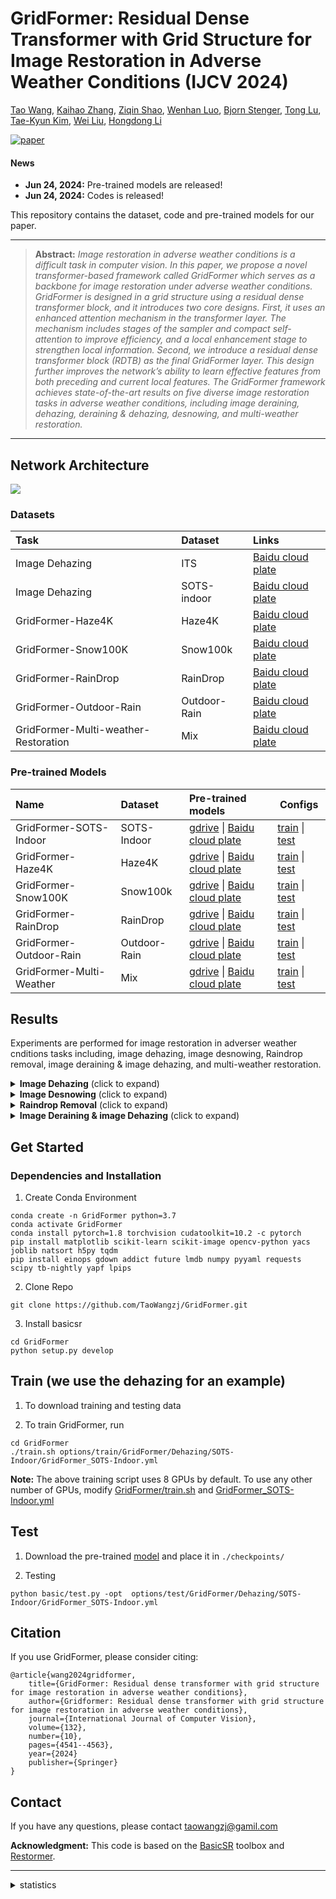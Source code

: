


# GridFormer: Residual Dense Transformer with Grid Structure for Image Restoration in Adverse Weather Conditions (IJCV 2024)

[Tao Wang](https://scholar.google.com/citations?user=TsDufoMAAAAJ&hl=en), [Kaihao Zhang](https://scholar.google.com/citations?user=eqwDXdMAAAAJ&hl=en), [Ziqin Shao](), [Wenhan Luo](https://scholar.google.com/citations?user=g20Q12MAAAAJ&hl=en), [Bjorn Stenger](https://scholar.google.com/citations?user=plhjgHUAAAAJ&hl=en), [Tong Lu](https://cs.nju.edu.cn/lutong/index.htm),
[Tae-Kyun Kim](https://scholar.google.com.hk/citations?user=j2WcLecAAAAJ&hl=zh-CN),
[Wei Liu](https://scholar.google.com/citations?user=AjxoEpIAAAAJ&hl=en),
[Hongdong Li](https://scholar.google.com.hk/citations?user=Mq89JAcAAAAJ&hl=zh-CN)


[![paper](https://img.shields.io/badge/arXiv-Paper-<COLOR>.svg)](https://arxiv.org/pdf/2305.17863)





#### News
- **Jun 24, 2024:** Pre-trained models are released!
- **Jun 24, 2024:** Codes is released!

This repository contains the dataset, code and pre-trained models for our paper.

<hr />

> **Abstract:** *Image restoration in adverse weather conditions is a difficult task in computer vision. In this paper, we propose a novel transformer-based framework called GridFormer which serves as a backbone for image restoration under adverse weather conditions. GridFormer is designed in a grid structure using a residual dense transformer block, and it introduces two core designs. First, it uses an enhanced attention mechanism in the transformer layer. The mechanism includes stages of the sampler and compact self-attention to improve efficiency, and a local enhancement stage to strengthen local information. Second, we introduce a residual dense transformer block (RDTB) as the final GridFormer layer. This design further improves the network’s ability to learn effective features from both preceding and current local features. The GridFormer framework achieves state-of-the-art results on five diverse image restoration tasks in adverse weather conditions, including image deraining, dehazing, deraining & dehazing, desnowing, and multi-weather restoration.* 
<hr />

## Network Architecture
![](images/GridFormer.png)

### Datasets

| Task | Dataset| Links |
|:----|:----|:----|
|Image Dehazing| ITS |  [Baidu cloud plate](https://pan.baidu.com/s/1MDeL3O8qfDuBp3ItOsGlbA?pwd=65h2)|
|Image Dehazing| SOTS-indoor |  [Baidu cloud plate](https://pan.baidu.com/s/1Ezik5nUv4TwbIs2NTWutgg?pwd=yx6c)|
|GridFormer-Haze4K|Haze4K|[Baidu cloud plate](https://pan.baidu.com/s/1dfBsL76stv5PWgJD864YLw?pwd=683z)|
|GridFormer-Snow100K|Snow100k| [Baidu cloud plate](https://pan.baidu.com/s/1qLQViQAhlIaD5EqhHPNRqg?pwd=m2vf)|
|GridFormer-RainDrop|RainDrop|[Baidu cloud plate](https://pan.baidu.com/s/1cmQdSO-l0VmJ_Rueybk0UQ?pwd=fe86)|
|GridFormer-Outdoor-Rain|Outdoor-Rain| [Baidu cloud plate](https://pan.baidu.com/s/1VE4e7C1M4nFnqaqZp_4ayg?pwd=5gb7)|
|GridFormer-Multi-weather-Restoration|Mix|[Baidu cloud plate](https://pan.baidu.com/s/1CpfxSyRo3dJVQG81EpENHQ?pwd=1jua)|


### Pre-trained Models
| Name | Dataset| Pre-trained models | Configs |
|:----|:----|:----|-----|
|GridFormer-SOTS-Indoor|SOTS-Indoor|[gdrive](https://drive.google.com/drive/folders/18OnOUkwfbpltn_i384z62m0cwrnHsnHL?usp=sharing)  \|  [Baidu cloud plate](https://pan.baidu.com/s/1-kCOBnsIbBJMFdpCfiUYvA?pwd=5bls)|[train](./options/train/GridFormer/Dehazing/SOTS-Indoor/GridFormer_SOTS-Indoor.yml) \| [test](./options/test/GridFormer/Dehazing/SOTS-Indoor/GridFormer_SOTS-Indoor.yml)|
|GridFormer-Haze4K|Haze4K|[gdrive](https://drive.google.com/drive/folders/1TPDn9_5Lww7OWKf_zq0s1OpIRjfWm5mS?usp=sharing)  \|  [Baidu cloud plate](https://pan.baidu.com/s/1xJ8dG3xeaXSWvJhIjCReDQ?pwd=xet5)|[train](./options/train/GridFormer/Dehazing/Haze4K/GridFormer_Haze4K.yml) \| [test](./options/test/GridFormer/Dehazing/Haze4K/GridFormer_Haze4K.yml)|
|GridFormer-Snow100K|Snow100k|[gdrive](https://drive.google.com/drive/folders/18EANFEjoerJsOaVpCIeMxiJ29P3CFODi?usp=sharing)  \|  [Baidu cloud plate](https://pan.baidu.com/s/1hSuBWnfgZAtDibt5TJDkvg?pwd=pgxy )|[train](./options/train/GridFormer/Desnowing/GridFormer_Snow100K.yml) \| [test](./options/test/GridFormer/Desonwing/GridFormer_Snow100K.yml)|
|GridFormer-RainDrop|RainDrop|[gdrive](https://drive.google.com/drive/folders/1nRLw354icekUQRFRpVidVrrVeHAxLpzI?usp=sharing)  \|  [Baidu cloud plate](https://pan.baidu.com/s/1HaJV-utd5D3xrV8XYX5khA?pwd=7d1w)|[train](./options/train/GridFormer/Raindrop_Removal/GridFormer_RainDrop.yml) \| [test](./options/test/GridFormer/Raindrop_Removal/GridFormer_RainDrop.yml)|
|GridFormer-Outdoor-Rain|Outdoor-Rain|[gdrive](https://drive.google.com/drive/folders/14XEcTU_dAawCZglHLVjF4yFdbGuLbc4z?usp=sharing)  \|  [Baidu cloud plate](https://pan.baidu.com/s/1oBr8DrKlNrLOzRJHdKS05w?pwd=lszg)|[train](./options/train/GridFormer/Dehazing&Deraining/GridFormer_Outdoor-Rain.yml) \| [test](./options/test/GridFormer/Dehazing&Deraining/GridFormer_Outdoor-Rain.yml)|
|GridFormer-Multi-Weather|Mix|[gdrive](https://drive.google.com/drive/folders/1jLHWQwzUMb6rOmZ4S0vnIBnxfmh7sf4Z?usp=sharing)  \|  [Baidu cloud plate](https://pan.baidu.com/s/1T0lc2LFc-OJCkFFms5h3Tg?pwd=xjr3)|[train](./options/train/GridFormer/Multi_weather_Restoration/GridFormer_mixed.yml) \| [test](./options/test/GridFormer/Multi_weather_Restoration/GridFormer_mixed.yml)|


## Results
Experiments are performed for image restoration in adverser weather cnditions tasks including, image dehazing, image desnowing, Raindrop removal, image deraining & image dehazing, and multi-weather restoration. 

<details>
<summary><strong>Image Dehazing</strong> (click to expand) </summary>

<p align="center"><img src = "images/table_dehazing.png"> </p>
</details>

<details>
<summary><strong>Image Desnowing</strong> (click to expand) </summary>

<p align="center"><img src = "images/table_desnowing.png"></p></details>

<details>
<summary><strong>Raindrop Removal</strong> (click to expand) </summary>


<img src = "images/table_raindrop_removal.png"> 
</details>


<details>
<summary><strong>Image Deraining & image Dehazing</strong> (click to expand) </summary>

<img src = "images/table_deraining&dehazing.png">
</details>

## Get Started
### Dependencies and Installation
1. Create Conda Environment 
```
conda create -n GridFormer python=3.7
conda activate GridFormer
conda install pytorch=1.8 torchvision cudatoolkit=10.2 -c pytorch
pip install matplotlib scikit-learn scikit-image opencv-python yacs joblib natsort h5py tqdm
pip install einops gdown addict future lmdb numpy pyyaml requests scipy tb-nightly yapf lpips
```
2. Clone Repo
```
git clone https://github.com/TaoWangzj/GridFormer.git
```

3. Install basicsr

```
cd GridFormer
python setup.py develop 
```


## Train (we use the dehazing for an example)

1. To download training and testing data


3. To train GridFormer, run
```
cd GridFormer
./train.sh options/train/GridFormer/Dehazing/SOTS-Indoor/GridFormer_SOTS-Indoor.yml
```
**Note:** The above training script uses 8 GPUs by default. To use any other number of GPUs, modify [GridFormer/train.sh](./train.sh) and [GridFormer_SOTS-Indoor.yml](./options/train/GridFormer/Dehazing/SOTS-Indoor/GridFormer_SOTS-Indoor.yml)


## Test

1. Download the pre-trained [model](https://drive.google.com/drive/folders/18OnOUkwfbpltn_i384z62m0cwrnHsnHL?usp=sharing) and place it in `./checkpoints/`

2. Testing
```
python basic/test.py -opt  options/test/GridFormer/Dehazing/SOTS-Indoor/GridFormer_SOTS-Indoor.yml
```

## Citation
If you use GridFormer, please consider citing:

    @article{wang2024gridformer,
        title={GridFormer: Residual dense transformer with grid structure for image restoration in adverse weather conditions}, 
        author={Gridformer: Residual dense transformer with grid structure for image restoration in adverse weather conditions},
        journal={International Journal of Computer Vision},
        volume={132},
        number={10},
        pages={4541--4563},
        year={2024}
        publisher={Springer}
    }

## Contact
If you have any questions, please contact taowangzj@gamil.com

**Acknowledgment:** This code is based on the [BasicSR](https://github.com/xinntao/BasicSR) toolbox and [Restormer](https://github.com/megvii-model/HINet). 

---
<details>
<summary>statistics</summary>

![visitors](https://visitor-badge.laobi.icu/badge?page_id=TaoWangzj/GridFormer)

</details>
